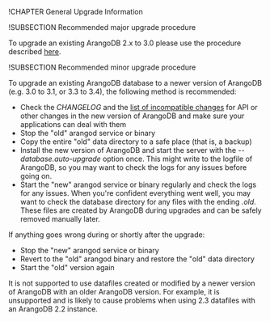 !CHAPTER General Upgrade Information

!SUBSECTION Recommended major upgrade procedure

To upgrade an existing ArangoDB 2.x to 3.0 please use the procedure described
[here](../../Administration/Upgrading/Upgrading30.md).

!SUBSECTION Recommended minor upgrade procedure

To upgrade an existing ArangoDB database to a newer version of ArangoDB 
(e.g. 3.0 to 3.1, or 3.3 to 3.4), the following method is recommended:

* Check the *CHANGELOG* and the
  [list of incompatible changes](../../ReleaseNotes/UpgradingChanges28.md) for API or
  other changes in the new version of ArangoDB and make sure your applications
  can deal with them
* Stop the "old" arangod service or binary
* Copy the entire "old" data directory to a safe place (that is, a backup)
* Install the new version of ArangoDB and start the server with
  the *--database.auto-upgrade* option once. This might write to the logfile of ArangoDB,
  so you may want to check the logs for any issues before going on.
* Start the "new" arangod service or binary regularly and check the logs for any
  issues. When you're confident everything went well, you may want to check the
  database directory for any files with the ending *.old*. These files are
  created by ArangoDB during upgrades and can be safely removed manually later.

If anything goes wrong during or shortly after the upgrade:

* Stop the "new" arangod service or binary
* Revert to the "old" arangod binary and restore the "old" data directory
* Start the "old" version again

It is not supported to use datafiles created or modified by a newer
version of ArangoDB with an older ArangoDB version. For example, it is
unsupported and is likely to cause problems when using 2.3 datafiles
with an ArangoDB 2.2 instance.
